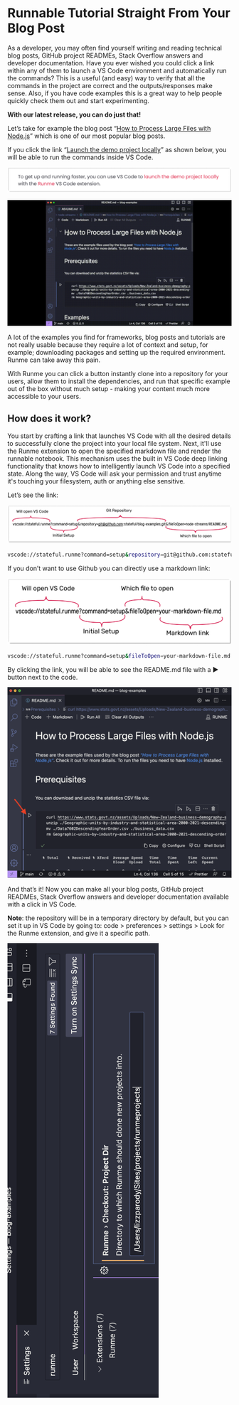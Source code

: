 # Runnable Tutorial Straight From Your Blog Post

As a developer, you may often find yourself writing and reading technical blog posts, GitHub project READMEs, Stack Overflow answers and developer documentation. Have you ever wished you could click a link within any of them to launch a VS Code environment and automatically run the commands? This is a useful (and easy) way to verify that all the commands in the project are correct and the outputs/responses make sense. Also, if you have code examples this is a great way to help people quickly check them out and start experimenting.

**With our latest release, you can do just that!**

Let’s take for example the blog post “[How to Process Large Files with Node.js](https://stateful.com/blog/process-large-files-nodejs-streams)” which is one of our most popular blog posts.

If you click the link “[Launch the demo project locally](vscode://stateful.runme?command=setup&repository=git@github.com:stateful/blog-examples.git&fileToOpen=node-streams/README.md)” as shown below, you will be able to run the commands inside VS Code.

![launch-project](../../static/img/launch-project.png)

![runnable](../../static/img/runnable-gif.gif)

A lot of the examples you find for frameworks, blog posts and tutorials are not really usable because they require a lot of context and setup, for example; downloading packages and setting up the required environment. Runme can take away this pain.

With Runme you can click a button instantly clone into a repository for your users, allow them to install the dependencies, and run that specific example out of the box without much setup - making your content much more accessible to your users.

## How does it work?

You start by crafting a link that launches VS Code with all the desired details to successfully clone the project into your local file system. Next, it'll use the Runme extension to open the specified markdown file and render the runnable notebook. This mechanism uses the built in VS Code deep linking functionality that knows how to intelligently launch VS Code into a specified state. Along the way, VS Code will ask your permission and trust anytime it's touching your filesystem, auth or anything else sensitive.

Let’s see the link:

![git-repository](../../static/img/runme-git-repository.png)

```sh {"id":"01HQ2JT43P80CW88PJXTWTGVDP"}
vscode://stateful.runme?command=setup&repository=git@github.com:stateful/blog-examples.git&fileToOpen=node-streams/README.md
```

If you don’t want to use Github you can directly use a markdown link:

![runme open vscode](../../static/img/runme-open-vscode.png)

```sh {"id":"01HQ2JWRN06G0560GXWE41Z2WN"}
vscode://stateful.runme?command=setup&fileToOpen=your-markdown-file.md
```

By clicking the link, you will be able to see the README.md file with a ▶️ button next to the code.

![blog-example ](../../static/img/runme-processnodejs.png)

And that’s it! Now you can make all your blog posts, GitHub project READMEs, Stack Overflow answers and developer documentation available with a click in VS Code.

**Note**: the repository will be in a temporary directory by default, but you can set it up in VS Code by going to: code > preferences > settings > Look for the Runme extension, and give it a specific path.

![runme-setting-extension](../../static/img/runme-setting-extensions.png)
